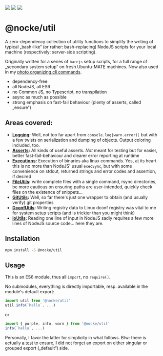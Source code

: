[![](https://github.com/nocke/util/actions/workflows/ci.yml/badge.svg)](https://github.com/nocke/util/actions/workflows/ci.yml?query=branch%3Amaster)
[![](https://shields.io/badge/license-MIT-green)](./package.json)
[![](https://img.shields.io/static/v1?label=dependencies%20(without%20dev%20dependencies)&message=0&color=brightgreen&style=flat&logo=)](./package.json)

# @nocke/util

A zero-dependency collection of utility functions to simplify the writing of typical „bash-like“ (or rather: bash-replacing) NodeJS scripts for your local machine (respectively: server-side scripting).

Originally written for a series of `barejs` setup scripts, for a full range of „secondary system setup“ on fresh Ubuntu-MATE machines. Now also used in my [photo organizing cli commands](https://github.com/nocke/photo).

* dependency-free
* all NodeJS, all ES6
* no Common JS, no Typescript, no transpilation
* async as much as possible
* strong emphasis on fast-fail behaviour (plenty of asserts, called „ensure“)

## Areas covered:

* **[Logging](./src/log.js):** Well, not too far apart from `console.log|warn.error()` but with a few twists on serialization and dumping of objects. Output coloring included, too.
* **[Asserts](./src/assert.js):** All kinds of useful asserts. _Not_ meant for testing but for easier, better fast-fail-behaviour and clearer error reporting at runtime
* **[Executions](./src/execute.js):** Execution of binaries aka linux commands. Yes, at its heart this is no more than NodeJS' usual `execSync`, but with some convenience on stdout, returned strings and error codes and assertion, if desired
* **[FileUtils](./src/fileUtils.js):** write complete files with a single command, rsync directories, be more cautious on ensuring paths are user-intended, quickly check files on the existence of snippets...
* **[GitUtils](./src/gitUtils.js):** Well, so far there's just one wrapper to obtain (and usually verify) git properties
* **[DconfUtils](./src/dconfUtils.js):** Writing registry data to Linux dconf registry was vital to me for system setup scripts (and is trickier than you might think)
* **[ioUtils](./src/ioUtils.js):** Reading one line of input in NodeJS sadly requires a few more lines of NodeJS source code... here they are.

## Installation

```sh
npm install -S @nocke/util
```

## Usage

This is an ES6 module, thus all `import`, no `require()`.

No submodules, everything is directly importable, resp. available in the module's default export:

```js
import util from '@nocke/util'
util.info(`hello`, ...)
```
or

```js
import { purple, info, warn } from '@nocke/util'
info(`hello`, ...)
```

Personally, I favor the latter for simplicity in what follows. Btw: there is actually [a test](test/properExports.js#L72) to ensure, I did not forget an export on either singular or grouped export („default“) side.
